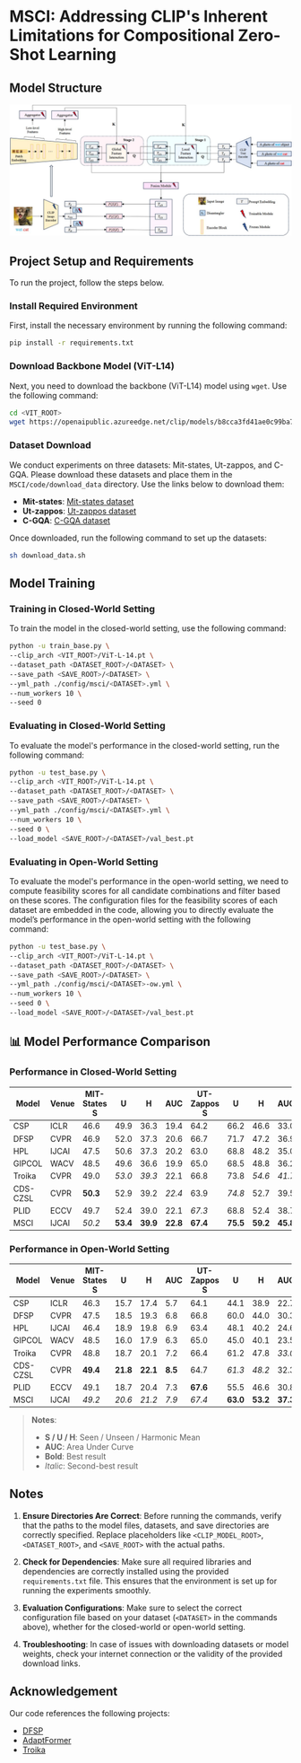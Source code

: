 # MSCI: Addressing CLIP's Inherent Limitations for Compositional Zero-Shot Learning

## Model Structure
![项目结构图](./github_structure.jpg)




## Project Setup and Requirements

To run the project, follow the steps below.

### Install Required Environment

First, install the necessary environment by running the following command:

```bash
pip install -r requirements.txt
```

### Download Backbone Model (ViT-L14)

Next, you need to download the backbone (ViT-L14) model using `wget`. Use the following command:

```bash
cd <VIT_ROOT>
wget https://openaipublic.azureedge.net/clip/models/b8cca3fd41ae0c99ba7e8951adf17d267cdb84cd88be6f7c2e0eca1737a03836/ViT-L-14.pt
```

### Dataset Download

We conduct experiments on three datasets: Mit-states, Ut-zappos, and C-GQA. Please download these datasets and place them in the `MSCI/code/download_data` directory. Use the links below to download them:

- **Mit-states**: [Mit-states dataset](https://web.mit.edu/phillipi/Public/states_and_transformations/index.html)
- **Ut-zappos**: [Ut-zappos dataset](https://vision.cs.utexas.edu/projects/finegrained/utzap50k/)
- **C-GQA**: [C-GQA dataset](https://github.com/ExplainableML/czsl)

Once downloaded, run the following command to set up the datasets:

```bash
sh download_data.sh
```

## Model Training

### Training in Closed-World Setting

To train the model in the closed-world setting, use the following command:

```bash
python -u train_base.py \
--clip_arch <VIT_ROOT>/ViT-L-14.pt \
--dataset_path <DATASET_ROOT>/<DATASET> \
--save_path <SAVE_ROOT>/<DATASET> \
--yml_path ./config/msci/<DATASET>.yml \
--num_workers 10 \
--seed 0
```

### Evaluating in Closed-World Setting

To evaluate the model's performance in the closed-world setting, run the following command:

```bash
python -u test_base.py \
--clip_arch <VIT_ROOT>/ViT-L-14.pt \
--dataset_path <DATASET_ROOT>/<DATASET> \
--save_path <SAVE_ROOT>/<DATASET> \
--yml_path ./config/msci/<DATASET>.yml \
--num_workers 10 \
--seed 0 \
--load_model <SAVE_ROOT>/<DATASET>/val_best.pt
```

### Evaluating in Open-World Setting

To evaluate the model's performance in the open-world setting, we need to compute feasibility scores for all candidate combinations and filter based on these scores. The configuration files for the feasibility scores of each dataset are embedded in the code, allowing you to directly evaluate the model’s performance in the open-world setting with the following command:

```bash
python -u test_base.py \
--clip_arch <VIT_ROOT>/ViT-L-14.pt \
--dataset_path <DATASET_ROOT>/<DATASET> \
--save_path <SAVE_ROOT>/<DATASET> \
--yml_path ./config/msci/<DATASET>-ow.yml \
--num_workers 10 \
--seed 0 \
--load_model <SAVE_ROOT>/<DATASET>/val_best.pt
```


## 📊 Model Performance Comparison 

### Performance in Closed-World Setting
| Model | Venue | MIT-States S | U | H | AUC | UT-Zappos S | U | H | AUC | C-GQA S | U | H | AUC |
|-------|--------|--------------|----|----|-----|-------------|----|----|-----|----------|----|----|-----|
| CSP | ICLR | 46.6 | 49.9 | 36.3 | 19.4 | 64.2 | 66.2 | 46.6 | 33.0 | 28.8 | 26.8 | 20.5 | 6.2 |
| DFSP | CVPR | 46.9 | 52.0 | 37.3 | 20.6 | 66.7 | 71.7 | 47.2 | 36.9 | 38.2 | 32.9 | 27.1 | 10.5 |
| HPL | IJCAI | 47.5 | 50.6 | 37.3 | 20.2 | 63.0 | 68.8 | 48.2 | 35.0 | 30.8 | 28.4 | 22.4 | 7.2 |
| GIPCOL | WACV | 48.5 | 49.6 | 36.6 | 19.9 | 65.0 | 68.5 | 48.8 | 36.2 | 31.9 | 28.4 | 22.5 | 7.1 |
| Troika | CVPR | 49.0 | _53.0_ | _39.3_ | 22.1 | 66.8 | 73.8 | _54.6_ | _41.7_ | _41.0_ | _35.7_ | _29.4_ | _12.4_ |
| CDS-CZSL | CVPR | **50.3** | 52.9 | 39.2 | _22.4_ | 63.9 | _74.8_ | 52.7 | 39.5 | 38.3 | 34.2 | 28.1 | 11.1 |
| PLID | ECCV | 49.7 | 52.4 | 39.0 | 22.1 | _67.3_ | 68.8 | 52.4 | 38.7 | 38.8 | 33.0 | 27.9 | 11.0 |
| MSCI | IJCAI | _50.2_ | **53.4** | **39.9** | **22.8** | **67.4** | **75.5** | **59.2** | **45.8** | **42.4** | **38.2** | **31.7** | **14.2** |




### Performance in Open-World Setting
| Model | Venue | MIT-States S | U | H | AUC | UT-Zappos S | U | H | AUC | C-GQA S | U | H | AUC |
|--------|--------|--------------|----|----|-----|-------------|----|----|-----|----------|----|----|-----|
| CSP | ICLR | 46.3 | 15.7 | 17.4 | 5.7 | 64.1 | 44.1 | 38.9 | 22.7 | 28.7 | 5.2 | 6.9 | 1.2 |
| DFSP | CVPR | 47.5 | 18.5 | 19.3 | 6.8 | 66.8 | 60.0 | 44.0 | 30.3 | 38.3 | 7.2 | 10.4 | 2.4 |
| HPL | IJCAI | 46.4 | 18.9 | 19.8 | 6.9 | 63.4 | 48.1 | 40.2 | 24.6 | 30.1 | 5.8 | 7.5 | 1.4 |
| GIPCOL | WACV | 48.5 | 16.0 | 17.9 | 6.3 | 65.0 | 45.0 | 40.1 | 23.5 | 31.6 | 5.5 | 7.3 | 1.3 |
| Troika | CVPR | 48.8 | 18.7 | 20.1 | 7.2 | 66.4 | 61.2 | 47.8 | _33.0_ | _40.8_ | 7.9 | 10.9 | _2.7_ |
| CDS-CZSL | CVPR | **49.4** | **21.8** | **22.1** | **8.5** | 64.7 | _61.3_ | _48.2_ | 32.3 | 37.6 | _8.2_ | _11.6_ | _2.7_ |
| PLID | ECCV | 49.1 | 18.7 | 20.4 | 7.3 | **67.6** | 55.5 | 46.6 | 30.8 | 39.1 | 7.5 | 10.6 | 2.5 |
| MSCI | IJCAI | _49.2_ | _20.6_ | _21.2_ | _7.9_ | _67.4_ | **63.0** | **53.2** | **37.3** | **42.0** | **10.6** | **13.7** | **3.8** |

> **Notes**:
> - **S / U / H**: Seen / Unseen / Harmonic Mean
> - **AUC**: Area Under Curve  
> - **Bold**: Best result  
> - _Italic_: Second-best result


## Notes

1. **Ensure Directories Are Correct**: Before running the commands, verify that the paths to the model files, datasets, and save directories are correctly specified. Replace placeholders like `<CLIP_MODEL_ROOT>`, `<DATASET_ROOT>`, and `<SAVE_ROOT>` with the actual paths.

2. **Check for Dependencies**: Make sure all required libraries and dependencies are correctly installed using the provided `requirements.txt` file. This ensures that the environment is set up for running the experiments smoothly.

3. **Evaluation Configurations**: Make sure to select the correct configuration file based on your dataset (`<DATASET>` in the commands above), whether for the closed-world or open-world setting.

4. **Troubleshooting**: In case of issues with downloading datasets or model weights, check your internet connection or the validity of the provided download links.


## Acknowledgement

Our code references the following projects:

* [DFSP](https://github.com/Forest-art/DFSP)
* [AdaptFormer](https://github.com/ShoufaChen/AdaptFormer)
* [Troika](https://github.com/bighuang624/Troika)










